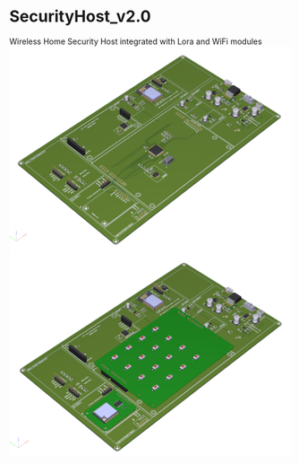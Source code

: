 # SecurityHost_v2.0
Wireless Home Security Host integrated with Lora and WiFi modules
![SecurityHost_v2.0_3D Module](/Sketch/Default.png)
![SecurityHost_v2.0_3D Module_assembled](/Sketch/Default_assembled.png)
